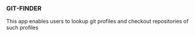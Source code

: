 ### GIT-FINDER

This app enables users to lookup git profiles and checkout repositories of such profiles